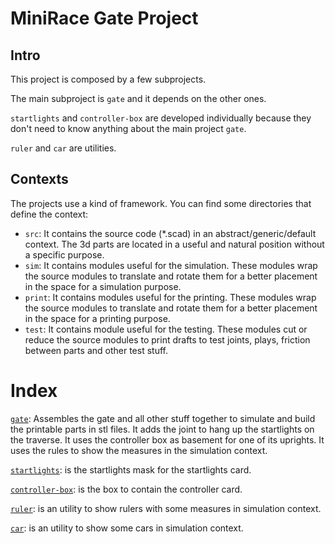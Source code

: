 # MiniRace Gate Project

## Intro
This project is composed by a few subprojects.

The main subproject is `gate` and it depends on the other ones.

`startlights` and `controller-box` are developed individually because they
don't need to know anything about the main project `gate`. 

`ruler` and `car` are utilities.

## Contexts
The projects use a kind of framework.
You can find some directories that define the context:
- `src`: It contains the source code (*.scad) in an abstract/generic/default context.
  The 3d parts are located in a useful and natural position without a specific purpose.  
- `sim`: It contains modules useful for the simulation. These modules wrap the source modules
  to translate and rotate them for a better placement in the space for a simulation purpose.
- `print`: It contains modules useful for the printing. These modules wrap the source modules
  to translate and rotate them for a better placement in the space for a printing purpose.
- `test`: It contains module useful for the testing. These modules cut or reduce the source
  modules to print drafts to test joints, plays, friction between parts and other test stuff.  


# Index
[`gate`](gate/README.md): Assembles the gate and all other stuff together to simulate
and build the printable parts in stl files.
It adds the joint to hang up the startlights on the traverse.
It uses the controller box as basement for one of its uprights.
It uses the rules to show the measures in the simulation context.

[`startlights`](startlights/README.md): is the startlights mask for the startlights card.

[`controller-box`](controller-box/README.md): is the box to contain the controller card.

[`ruler`](ruler/README.md): is an utility to show rulers with some measures in simulation context.

[`car`](car/README.md): is an utility to show some cars in simulation context.